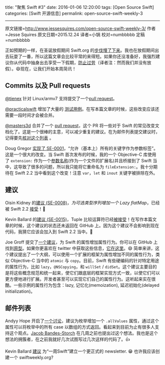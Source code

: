 title: "聚焦 Swift #3"
date: 2016-01-06 12:20:00
tags: [Open Source Swift]
categories: [Swift 开源信息]
permalink: open-source-swift-weekly-3

---
原文链接=http://www.jessesquires.com/open-source-swift-weekly-3/
作者=Jesse Squires
原文日期=2015.12.24
译者=小锅
校对=numbbbbb
定稿=numbbbbb


正如预期的一样，在圣诞放假期间 Swift.org 的[步伐](https://lists.swift.org/pipermail/swift-corelibs-dev/Week-of-Mon-20151214/000179.html)[慢了下来](https://lists.swift.org/pipermail/swift-dev/Week-of-Mon-20151221/000540.html)。我也在放假期间出去玩耍了一番，所以这篇文章会比较平常的来得短。如果你还没准备好，我强烈建议你从代码中抽身出去享受一下假期，[防止过劳](https://twitter.com/chriseidhof/status/679213894343200768)（译者注：然而我们并没有放假）。😄现在，让我们开始本周简讯！

<!--more-->

## Commits 以及 Pull requests

[@tienex](https://github.com/tienex) 针对 Linux/armv7 支持提交了一个[pull request](https://github.com/apple/swift/pull/608)。

[@practicalswift](https://github.com/practicalswift) 增加了大量的 [测试用例](https://github.com/apple/swift/pulls?utf8=%E2%9C%93&q=is%3Apr+author%3Apracticalswift+is%3Aclosed+test+case)。在写本篇文章的时候，这些改变应该还需要一段时间才会被合并。

[@masters3d](https://github.com/masters3d) 合并了一个 [pull request](https://github.com/apple/swift-evolution/pull/72/files)，这个 PR 将一些对于 Swift 的常见改变文档化了。这是一个很棒的主意，可以减少重复的建议。在为邮件列表提交建议时，记得要先[核对这个列表](https://github.com/apple/swift-evolution/blob/master/commonly_proposed.md) 。

Doug Gregor [实现了 SE-0001](https://github.com/apple/swift/commit/c8dd8d066132683aa32c2a5740b291d057937367)，“允许（基本上）所有的关键字作为参数标签”。这是一个很大的改变。当 Swift 首次发布的时候，我的一个 Objective-C 库使用了 `extension:` 作为一个[参数名称](https://github.com/jessesquires/JSQSystemSoundPlayer/issues/8)(作为一个文件的扩展名)并且桥接到了 Swift 当中，这导致了很多的问题，所以我只能将它重命名为 `fileExtension:`。我十分期待在 Swift 2.2 当中看到这个改变！注意 `var`，`let` 和 `inout` 关键字被排除在外。

## 建议

Oisin Kidney 的[建议 (SE-0008)](https://github.com/apple/swift-evolution/blob/master/proposals/0008-lazy-flatmap-for-optionals.md)，*为可选类型序列增加一个 Lazy flatMap*，已经被 Swift 2.2 [接受](https://lists.swift.org/pipermail/swift-evolution-announce/2015-December/000006.html)！🎉

Kevin Ballard 的[建议 (SE-0015)](https://github.com/apple/swift-evolution/blob/master/proposals/0015-tuple-comparison-operators.md)，Tuple 比较运算符已经[被接受](https://lists.swift.org/pipermail/swift-evolution/Week-of-Mon-20151221/004423.html)！在写作本篇文章的时候，这个建议的状态还未返回在 GitHub 上。因为这个建议不会影响到现在代码，我猜它应该会加入到 Swift 2.2 当中。🎉

Joe Groff 提交了[一个建议](https://lists.swift.org/pipermail/swift-evolution/Week-of-Mon-20151214/003148.html)，为 Swift 的属性增加属性行为。你可以在 GitHub 上找到[原型](https://gist.github.com/jckarter/f3d392cf183c6b2b2ac3)。如果你更喜欢在 twitter 中获取这些信息，[它在这里](https://twitter.com/jckarter/status/677554831003791360)。😄 简单来讲，这个建议提出了一个大纲，可以使用一个扩展的框架为属性增加不同的属性行为，类似 Objective-C 当中的 `atomic` 与 `copy`。目前，Swift 有些硬编码的针对特定用途的属性行为，比如 `lazy`，`@NSCopying`，和 `willSet` / `didSet`。这个建议主要目的是将这些概念规范和统一起来，使它们跟底层的框架实现方式一致，以使它们可以更方便地进行扩展。开发者甚至可以实现它们自己的属性行为。这听起来实在很酷。一些示例的属性行为包含：lazy, 记忆化(memoization), 延迟初始化(delayed initialization)。

## 邮件列表

Andyy Hope 开启了[一个讨论](https://lists.swift.org/pipermail/swift-evolution/Week-of-Mon-20151221/003819.html)，建议为枚举增加一个 `.allValues` 属性，通过这个属性可以将枚举中的所有 case 以数组的方式返回。看起来到目前为止有很多人支持这个观点。[Jacob Bandes-Storch](https://lists.swift.org/pipermail/swift-evolution/Week-of-Mon-20151207/001233.html) 在几周之前也提出过这个想法。我也是这个想法的拥簇者，在之前我就好几次试图写过几次这样的代码了。👍 

Kevin Ballard [建议](https://lists.swift.org/pipermail/swift-evolution/Week-of-Mon-20151221/004223.html) 为“一周Swift”建立一个更正式的 newsletter. 😁 也许我应该创建一个 swiftweekly.org?